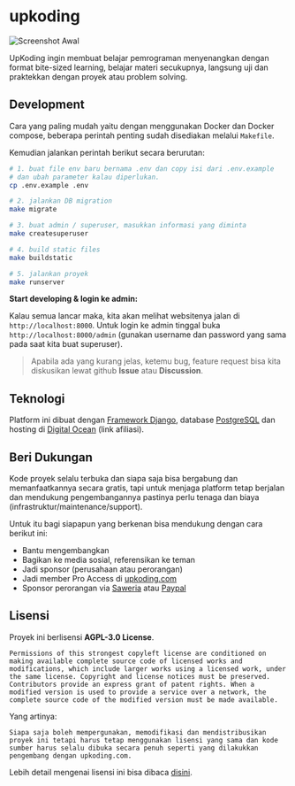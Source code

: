 # upkoding

![Screenshot Awal](https://raw.githubusercontent.com/upkoding/upkoding/main/screenshot.png)

UpKoding ingin membuat belajar pemrograman menyenangkan dengan format bite-sized learning, belajar materi secukupnya, langsung uji dan praktekkan dengan proyek atau problem solving.
## Development

Cara yang paling mudah yaitu dengan menggunakan Docker dan Docker compose, beberapa perintah penting sudah disediakan melalui `Makefile`.

Kemudian jalankan perintah berikut secara berurutan:
```bash
# 1. buat file env baru bernama .env dan copy isi dari .env.example
# dan ubah parameter kalau diperlukan.
cp .env.example .env

# 2. jalankan DB migration
make migrate

# 3. buat admin / superuser, masukkan informasi yang diminta
make createsuperuser

# 4. build static files
make buildstatic

# 5. jalankan proyek
make runserver
```

**Start developing & login ke admin:**

Kalau semua lancar maka, kita akan melihat websitenya jalan di `http://localhost:8000`. Untuk login ke admin tinggal buka `http://localhost:8000/admin` (gunakan username dan password yang sama pada saat kita buat superuser).

> Apabila ada yang kurang jelas, ketemu bug, feature request bisa kita diskusikan lewat github **Issue** atau **Discussion**.
## Teknologi

Platform ini dibuat dengan [Framework Django](https://www.djangoproject.com), database [PostgreSQL](https://www.postgresql.org) dan hosting di [Digital Ocean](https://m.do.co/c/71f884aaaabb) (link afiliasi).

## Beri Dukungan

Kode proyek selalu terbuka dan siapa saja bisa bergabung dan memanfaatkannya secara gratis, tapi untuk menjaga platform tetap berjalan dan mendukung pengembangannya pastinya perlu tenaga dan biaya (infrastruktur/maintenance/support).

Untuk itu bagi siapapun yang berkenan bisa mendukung dengan cara berikut ini:

- Bantu mengembangkan
- Bagikan ke media sosial, referensikan ke teman
- Jadi sponsor (perusahaan atau perorangan)
- Jadi member Pro Access di [upkoding.com](https://www.upkoding.com/)
- Sponsor perorangan via [Saweria](https://saweria.co/upkoding) atau [Paypal](https://www.paypal.com/paypalme/UpKoding)


## Lisensi

Proyek ini berlisensi **AGPL-3.0 License**.
```
Permissions of this strongest copyleft license are conditioned on making available complete source code of licensed works and modifications, which include larger works using a licensed work, under the same license. Copyright and license notices must be preserved. Contributors provide an express grant of patent rights. When a modified version is used to provide a service over a network, the complete source code of the modified version must be made available.
```

Yang artinya:
```
Siapa saja boleh mempergunakan, memodifikasi dan mendistribusikan proyek ini tetapi harus tetap menggunakan lisensi yang sama dan kode sumber harus selalu dibuka secara penuh seperti yang dilakukkan pengembang dengan upkoding.com.
```

Lebih detail mengenai lisensi ini bisa dibaca [disini](https://github.com/upkoding/upkoding/blob/main/LICENSE).
